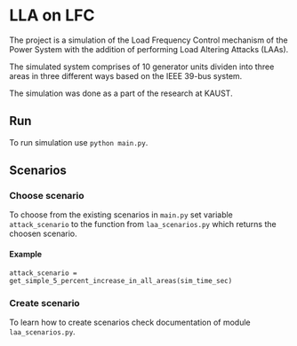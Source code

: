 # LLA on LFC

The project is a simulation of the Load Frequency Control mechanism of the Power System with the addition of performing Load Altering Attacks (LAAs).

The simulated system comprises of 10 generator units dividen into three areas in three different ways based on the IEEE 39-bus system.

The simulation was done as a part of the research at KAUST.

## Run

To run simulation use `python main.py`.

## Scenarios

### Choose scenario

To choose from the existing scenarios in `main.py` set variable `attack_scenario` to the function from `laa_scenarios.py` which returns the choosen scenario.

#### Example

`attack_scenario = get_simple_5_percent_increase_in_all_areas(sim_time_sec)`

### Create scenario

To learn how to create scenarios check documentation of module `laa_scenarios.py`.